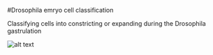 #Drosophila emryo cell classification

Classifying cells into constricting or expanding during the Drosophila gastrulation

![alt text](https://github.com/vzinche/drosophila_emryo/blob/master/frame10.png "Image 1") 
